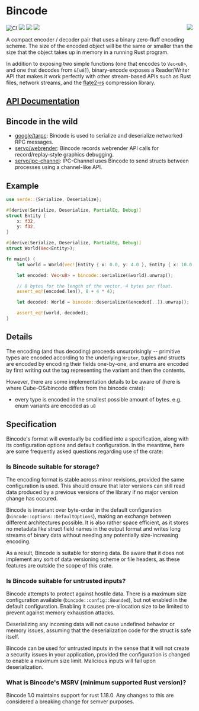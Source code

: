 # Bincode

<img align="right" src="./logo.png" />

![CI](https://github.com/servo/bincode/workflows/CI/badge.svg)
[![](https://meritbadge.herokuapp.com/bincode)](https://crates.io/crates/bincode)
[![](https://img.shields.io/badge/license-MIT-blue.svg)](https://opensource.org/licenses/MIT)
[![](https://img.shields.io/badge/bincode-rustc_1.18+-lightgray.svg)](https://blog.rust-lang.org/2017/06/08/Rust-1.18.html)

A compact encoder / decoder pair that uses a binary zero-fluff encoding scheme.
The size of the encoded object will be the same or smaller than the size that
the object takes up in memory in a running Rust program.

In addition to exposing two simple functions
(one that encodes to `Vec<u8>`, and one that decodes from `&[u8]`),
binary-encode exposes a Reader/Writer API that makes it work
perfectly with other stream-based APIs such as Rust files, network streams,
and the [flate2-rs](https://github.com/alexcrichton/flate2-rs) compression
library.

## [API Documentation](https://docs.rs/bincode/)

## Bincode in the wild

* [google/tarpc](https://github.com/google/tarpc): Bincode is used to serialize and deserialize networked RPC messages.
* [servo/webrender](https://github.com/servo/webrender): Bincode records webrender API calls for record/replay-style graphics debugging.
* [servo/ipc-channel](https://github.com/servo/ipc-channel): IPC-Channel uses Bincode to send structs between processes using a channel-like API.

## Example

```rust
use serde::{Serialize, Deserialize};

#[derive(Serialize, Deserialize, PartialEq, Debug)]
struct Entity {
    x: f32,
    y: f32,
}

#[derive(Serialize, Deserialize, PartialEq, Debug)]
struct World(Vec<Entity>);

fn main() {
    let world = World(vec![Entity { x: 0.0, y: 4.0 }, Entity { x: 10.0, y: 20.5 }]);

    let encoded: Vec<u8> = bincode::serialize(&world).unwrap();

    // 8 bytes for the length of the vector, 4 bytes per float.
    assert_eq!(encoded.len(), 8 + 4 * 4);

    let decoded: World = bincode::deserialize(&encoded[..]).unwrap();

    assert_eq!(world, decoded);
}
```

## Details

The encoding (and thus decoding) proceeds unsurprisingly -- primitive
types are encoded according to the underlying `Writer`, tuples and
structs are encoded by encoding their fields one-by-one, and enums are
encoded by first writing out the tag representing the variant and
then the contents.

However, there are some implementation details to be aware of (here is where Cube-OS/bincode differs from the bincode crate):

* every type is encoded in the smallest possible amount of bytes.
  e.g. enum variants are encoded as `u8`

<!--- * `isize`/`usize` are encoded as `i64`/`u64`, for portability.
* enums variants are encoded as a `u32` instead of a `usize`.
  `u32` is enough for all practical uses.
* `str` is encoded as `(u64, &[u8])`, where the `u64` is the number of
  bytes contained in the encoded string. --->

## Specification

Bincode's format will eventually be codified into a specification, along with
its configuration options and default configuration. In the meantime, here are
some frequently asked questions regarding use of the crate:

### Is Bincode suitable for storage?

The encoding format is stable across minor revisions, provided the same
configuration is used. This should ensure that later versions can still read
data produced by a previous versions of the library if no major version change
has occured.

Bincode is invariant over byte-order in the default configuration
(`bincode::options::DefaultOptions`), making an exchange between different
architectures possible. It is also rather space efficient, as it stores no
metadata like struct field names in the output format and writes long streams of
binary data without needing any potentially size-increasing encoding.

As a result, Bincode is suitable for storing data. Be aware that it does not
implement any sort of data versioning scheme or file headers, as these
features are outside the scope of this crate.

### Is Bincode suitable for untrusted inputs?

Bincode attempts to protect against hostile data. There is a maximum size
configuration available (`bincode::config::Bounded`), but not enabled in the
default configuration. Enabling it causes pre-allocation size to be limited to
prevent against memory exhaustion attacks.

Deserializing any incoming data will not cause undefined behavior or memory
issues, assuming that the deserialization code for the struct is safe itself.

Bincode can be used for untrusted inputs in the sense that it will not create a
security issues in your application, provided the configuration is changed to enable a
maximum size limit. Malicious inputs will fail upon deserialization.

### What is Bincode's MSRV (minimum supported Rust version)?

Bincode 1.0 maintains support for rust 1.18.0. Any changes to this are considered a breaking change for semver purposes.
